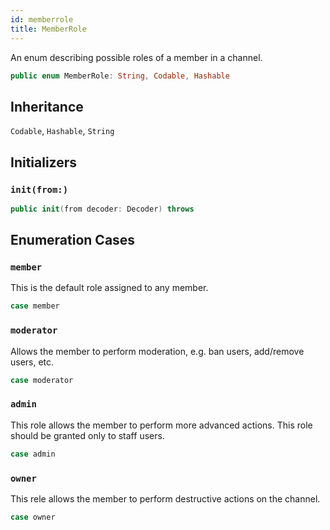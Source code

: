 ```yaml
---
id: memberrole 
title: MemberRole
--- 
```


An enum describing possible roles of a member in a channel.

``` swift
public enum MemberRole: String, Codable, Hashable 
```

## Inheritance

`Codable`, `Hashable`, `String`

## Initializers

### `init(from:)`

``` swift
public init(from decoder: Decoder) throws 
```

## Enumeration Cases

### `member`

This is the default role assigned to any member.

``` swift
case member
```

### `moderator`

Allows the member to perform moderation, e.g. ban users, add/remove users, etc.

``` swift
case moderator
```

### `admin`

This role allows the member to perform more advanced actions. This role should be granted only to staff users.

``` swift
case admin
```

### `owner`

This rele allows the member to perform destructive actions on the channel.

``` swift
case owner
```
